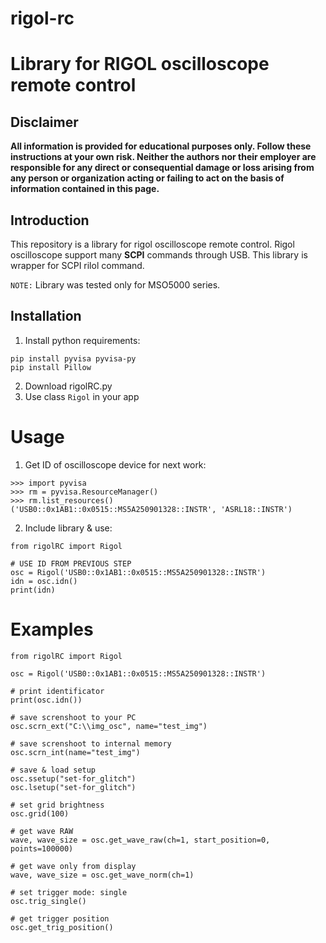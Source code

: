 # rigol-rc
# Library for RIGOL oscilloscope remote control
## **Disclaimer**

**All information is provided for educational purposes only. Follow these instructions at your own risk. Neither the authors nor their employer are responsible for any direct or consequential damage or loss arising from any person or organization acting or failing to act on the basis of information contained in this page.**

## Introduction

This repository is a library for rigol oscilloscope remote control. Rigol oscilloscope support many **SCPI** commands through USB. This library is wrapper for SCPI rilol command.

`NOTE:` Library  was tested only for MSO5000 series.
## Installation 

1) Install python requirements:
```
pip install pyvisa pyvisa-py
pip install Pillow
```
2) Download rigolRC.py
3) Use class `Rigol` in your app

# Usage

1) Get ID of oscilloscope device for next work:
```
>>> import pyvisa
>>> rm = pyvisa.ResourceManager()
>>> rm.list_resources()
('USB0::0x1AB1::0x0515::MS5A250901328::INSTR', 'ASRL18::INSTR')
```
2) Include library & use:
```
from rigolRC import Rigol

# USE ID FROM PREVIOUS STEP
osc = Rigol('USB0::0x1AB1::0x0515::MS5A250901328::INSTR') 
idn = osc.idn()
print(idn)
```
# Examples

```
from rigolRC import Rigol

osc = Rigol('USB0::0x1AB1::0x0515::MS5A250901328::INSTR') 

# print identificator
print(osc.idn())

# save screnshoot to your PC
osc.scrn_ext("C:\\img_osc", name="test_img")

# save screnshoot to internal memory
osc.scrn_int(name="test_img")

# save & load setup
osc.ssetup("set-for_glitch")
osc.lsetup("set-for_glitch")

# set grid brightness
osc.grid(100)

# get wave RAW
wave, wave_size = osc.get_wave_raw(ch=1, start_position=0, points=100000)

# get wave only from display
wave, wave_size = osc.get_wave_norm(ch=1)

# set trigger mode: single
osc.trig_single()

# get trigger position
osc.get_trig_position()
```
